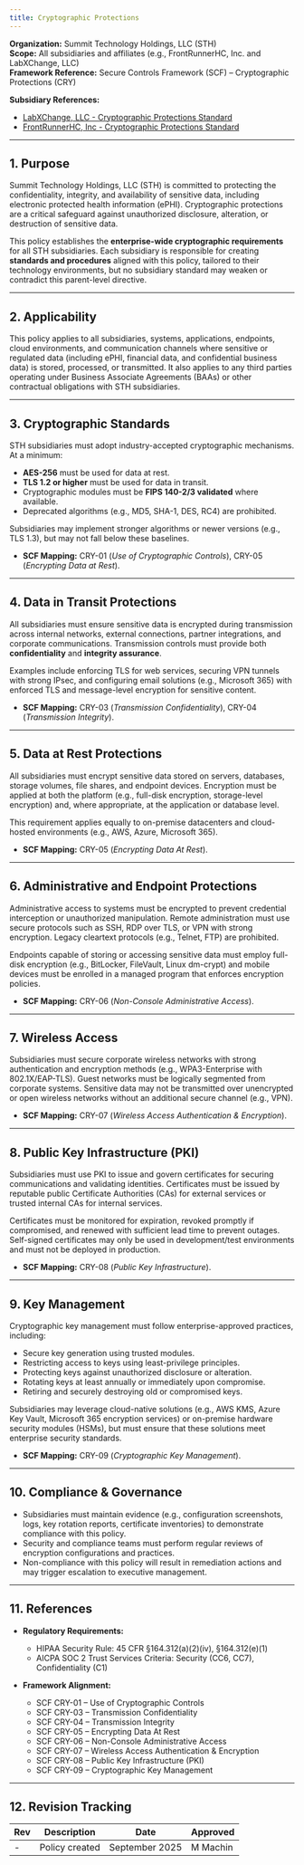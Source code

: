 ```yaml
---
title: Cryptographic Protections
---
```



**Organization:** Summit Technology Holdings, LLC (STH)  
**Scope:** All subsidiaries and affiliates (e.g., FrontRunnerHC, Inc. and LabXChange, LLC)  
**Framework Reference:** Secure Controls Framework (SCF) – Cryptographic Protections (CRY)

**Subsidiary References:**

- [LabXChange, LLC - Cryptographic Protections Standard](https://library.labxchange.io/Information%20Security/Policies/CryptographicProtections/)
- [FrontRunnerHC, Inc - Cryptographic Protections Standard](https://library.frhc.com/Information%20Security/Policies/11%20-%20Cryptographic%20Protections/)

---

## 1. Purpose

Summit Technology Holdings, LLC (STH) is committed to protecting the confidentiality, integrity, and availability of sensitive data, including electronic protected health information (ePHI). Cryptographic protections are a critical safeguard against unauthorized disclosure, alteration, or destruction of sensitive data.  

This policy establishes the **enterprise-wide cryptographic requirements** for all STH subsidiaries. Each subsidiary is responsible for creating **standards and procedures** aligned with this policy, tailored to their technology environments, but no subsidiary standard may weaken or contradict this parent-level directive.  

---

## 2. Applicability

This policy applies to all subsidiaries, systems, applications, endpoints, cloud environments, and communication channels where sensitive or regulated data (including ePHI, financial data, and confidential business data) is stored, processed, or transmitted. It also applies to any third parties operating under Business Associate Agreements (BAAs) or other contractual obligations with STH subsidiaries.  

---

## 3. Cryptographic Standards

STH subsidiaries must adopt industry-accepted cryptographic mechanisms. At a minimum:

- **AES-256** must be used for data at rest.
- **TLS 1.2 or higher** must be used for data in transit.  
- Cryptographic modules must be **FIPS 140-2/3 validated** where available.  
- Deprecated algorithms (e.g., MD5, SHA-1, DES, RC4) are prohibited.  

Subsidiaries may implement stronger algorithms or newer versions (e.g., TLS 1.3), but may not fall below these baselines.  

- **SCF Mapping:** CRY-01 (*Use of Cryptographic Controls*), CRY-05 (*Encrypting Data at Rest*).  

---

## 4. Data in Transit Protections

All subsidiaries must ensure sensitive data is encrypted during transmission across internal networks, external connections, partner integrations, and corporate communications. Transmission controls must provide both **confidentiality** and **integrity assurance**.  

Examples include enforcing TLS for web services, securing VPN tunnels with strong IPsec, and configuring email solutions (e.g., Microsoft 365) with enforced TLS and message-level encryption for sensitive content.  

- **SCF Mapping:** CRY-03 (*Transmission Confidentiality*), CRY-04 (*Transmission Integrity*).  

---

## 5. Data at Rest Protections

All subsidiaries must encrypt sensitive data stored on servers, databases, storage volumes, file shares, and endpoint devices. Encryption must be applied at both the platform (e.g., full-disk encryption, storage-level encryption) and, where appropriate, at the application or database level.  

This requirement applies equally to on-premise datacenters and cloud-hosted environments (e.g., AWS, Azure, Microsoft 365).  

- **SCF Mapping:** CRY-05 (*Encrypting Data At Rest*).  

---

## 6. Administrative and Endpoint Protections

Administrative access to systems must be encrypted to prevent credential interception or unauthorized manipulation. Remote administration must use secure protocols such as SSH, RDP over TLS, or VPN with strong encryption. Legacy cleartext protocols (e.g., Telnet, FTP) are prohibited.  

Endpoints capable of storing or accessing sensitive data must employ full-disk encryption (e.g., BitLocker, FileVault, Linux dm-crypt) and mobile devices must be enrolled in a managed program that enforces encryption policies.  

- **SCF Mapping:** CRY-06 (*Non-Console Administrative Access*).  

---

## 7. Wireless Access

Subsidiaries must secure corporate wireless networks with strong authentication and encryption methods (e.g., WPA3-Enterprise with 802.1X/EAP-TLS). Guest networks must be logically segmented from corporate systems. Sensitive data may not be transmitted over unencrypted or open wireless networks without an additional secure channel (e.g., VPN).  

- **SCF Mapping:** CRY-07 (*Wireless Access Authentication & Encryption*).  

---

## 8. Public Key Infrastructure (PKI)

Subsidiaries must use PKI to issue and govern certificates for securing communications and validating identities. Certificates must be issued by reputable public Certificate Authorities (CAs) for external services or trusted internal CAs for internal services.  

Certificates must be monitored for expiration, revoked promptly if compromised, and renewed with sufficient lead time to prevent outages. Self-signed certificates may only be used in development/test environments and must not be deployed in production.  

- **SCF Mapping:** CRY-08 (*Public Key Infrastructure*).  

---

## 9. Key Management

Cryptographic key management must follow enterprise-approved practices, including:

- Secure key generation using trusted modules.
- Restricting access to keys using least-privilege principles.  
- Protecting keys against unauthorized disclosure or alteration.  
- Rotating keys at least annually or immediately upon compromise.  
- Retiring and securely destroying old or compromised keys.  

Subsidiaries may leverage cloud-native solutions (e.g., AWS KMS, Azure Key Vault, Microsoft 365 encryption services) or on-premise hardware security modules (HSMs), but must ensure that these solutions meet enterprise security standards.  

- **SCF Mapping:** CRY-09 (*Cryptographic Key Management*).  

---

## 10. Compliance & Governance

- Subsidiaries must maintain evidence (e.g., configuration screenshots, logs, key rotation reports, certificate inventories) to demonstrate compliance with this policy.  
- Security and compliance teams must perform regular reviews of encryption configurations and practices.  
- Non-compliance with this policy will result in remediation actions and may trigger escalation to executive management.  

---

## 11. References

- **Regulatory Requirements:**  
  - HIPAA Security Rule: 45 CFR §164.312(a)(2)(iv), §164.312(e)(1)  
  - AICPA SOC 2 Trust Services Criteria: Security (CC6, CC7), Confidentiality (C1)  

- **Framework Alignment:**  
  - SCF CRY-01 – Use of Cryptographic Controls  
  - SCF CRY-03 – Transmission Confidentiality  
  - SCF CRY-04 – Transmission Integrity  
  - SCF CRY-05 – Encrypting Data At Rest  
  - SCF CRY-06 – Non-Console Administrative Access  
  - SCF CRY-07 – Wireless Access Authentication & Encryption  
  - SCF CRY-08 – Public Key Infrastructure (PKI)  
  - SCF CRY-09 – Cryptographic Key Management  

---

## 12. Revision Tracking

| Rev | Description | Date | Approved |
| --- | ----------- | ---- | -------- |
| - | Policy created | September 2025 | M Machin |
